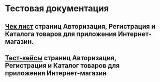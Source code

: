# Тестовая документация

## [Чек лист](https://docs.google.com/spreadsheets/d/1gdNnM0iL7E4jEZLmSr7j_DO6ZXbQ6pjgWUT75OesQ5c/edit?usp=sharing) страниц Авторизация, Регистрация и Каталога товаров для приложения Интернет-магазин.

## [Тест-кейсы](https://drive.google.com/file/d/1-oYngP04I4gMEGRMDAxawDYpkJDPMF5B/view?usp=sharing) страниц Авторизация, Регистрация и Каталог товаров для приложения Интернет-магазин
